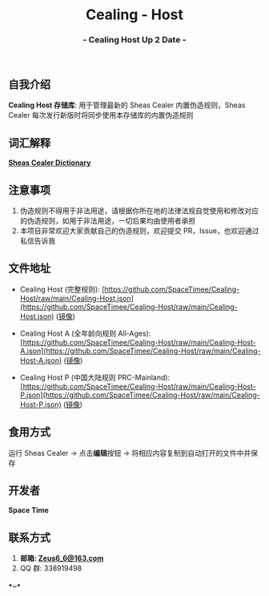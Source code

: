 <h1 align="center">Cealing - Host</h1>
<h3 align="center">- Cealing Host Up 2 Date -</h3>
</br>

## 自我介绍
**Cealing Host 存储库**: 用于管理最新的 Sheas Cealer 内置伪造规则，Sheas Cealer 每次发行新版时将同步使用本存储库的内置伪造规则

## 词汇解释
**[Sheas Cealer Dictionary](https://github.com/SpaceTimee/Sheas-Cealer/wiki/Sheas-Cealer-Dictionary)**

## 注意事项
1. 伪造规则不得用于非法用途，请根据你所在地的法律法规自觉使用和修改对应的伪造规则，如用于非法用途，一切后果均由使用者承担
2. 本项目非常欢迎大家贡献自己的伪造规则，欢迎提交 PR，Issue，也欢迎通过私信告诉我

## 文件地址
* Cealing Host (完整规则): [https://github.com/SpaceTimee/Cealing-Host/raw/main/Cealing-Host.json](https://github.com/SpaceTimee/Cealing-Host/raw/main/Cealing-Host.json) ([镜像](https://gitlab.com/SpaceTimee/Cealing-Host/raw/main/Cealing-Host.json))

* Cealing Host A (全年龄向规则 All-Ages): [https://github.com/SpaceTimee/Cealing-Host/raw/main/Cealing-Host-A.json](https://github.com/SpaceTimee/Cealing-Host/raw/main/Cealing-Host-A.json) ([镜像](https://gitlab.com/SpaceTimee/Cealing-Host/raw/main/Cealing-Host-A.json))

* Cealing Host P (中国大陆规则 PRC-Mainland): [https://github.com/SpaceTimee/Cealing-Host/raw/main/Cealing-Host-P.json](https://github.com/SpaceTimee/Cealing-Host/raw/main/Cealing-Host-P.json) ([镜像](https://gitlab.com/SpaceTimee/Cealing-Host/raw/main/Cealing-Host-P.json))

## 食用方式
运行 Sheas Cealer -> 点击**编辑**按钮 -> 将相应内容复制到自动打开的文件中并保存

## 开发者
**Space Time**

## 联系方式
1. **邮箱: Zeus6_6@163.com**
2. QQ 群: 338919498

•ᴗ•
